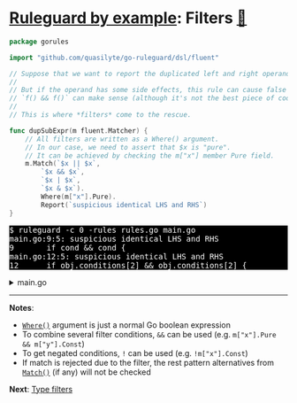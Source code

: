 # [Ruleguard by example](https://go-ruleguard.github.io/by-example/): Filters [:pencil:](https://github.com/go-ruleguard/go-ruleguard.github.io/blob/master/by-example/filters.md)

```go
package gorules

import "github.com/quasilyte/go-ruleguard/dsl/fluent"

// Suppose that we want to report the duplicated left and right operands of binary operations.
//
// But if the operand has some side effects, this rule can cause false positives:
// `f() && f()` can make sense (although it's not the best piece of code).
//
// This is where *filters* come to the rescue.

func dupSubExpr(m fluent.Matcher) {
	// All filters are written as a Where() argument.
	// In our case, we need to assert that $x is "pure".
	// It can be achieved by checking the m["x"] member Pure field.
	m.Match(`$x || $x`,
		`$x && $x`,
		`$x | $x`,
		`$x & $x`).
		Where(m["x"].Pure).
		Report(`suspicious identical LHS and RHS`)
}
```

<pre style="color: white; background-color: black">
$ ruleguard -c 0 -rules rules.go main.go
main.go:9:5: suspicious identical LHS and RHS
9		if cond && cond {
main.go:12:5: suspicious identical LHS and RHS
12		if obj.conditions[2] && obj.conditions[2] {
</pre>

<details><summary>main.go</summary>

```go
package main

func main() {
	var cond bool
	var obj struct {
		conditions []bool
	}

	if cond && cond {
	}

	if obj.conditions[2] && obj.conditions[2] {
	}

	if f() && f() { // $x is not pure
	}
}

func f() bool { return false }
```

</details>

<hr>

**Notes**:

* [`Where()`](https://pkg.go.dev/github.com/quasilyte/go-ruleguard/dsl/fluent#Matcher.Where) argument is just a normal Go boolean expression
* To combine several filter conditions, `&&` can be used (e.g. `m["x"].Pure && m["y"].Const`)
* To get negated conditions, `!` can be used (e.g. `!m["x"].Const`)
* If match is rejected due to the filter, the rest pattern alternatives from [`Match()`](https://pkg.go.dev/github.com/quasilyte/go-ruleguard/dsl/fluent#Matcher.Match) (if any) will not be checked

**Next**: [Type filters](type-filters)
